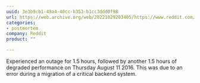 ```yaml
---
uuid: 3e3b9cb1-49a4-40cc-b353-b1cc3ddd0f98
url: https://web.archive.org/web/20221029203405/https://www.reddit.com/r/announcements/comments/4y0m56/why_reddit_was_down_on_aug_11/
categories:
- postmortem
company: Reddit
product: ""

---
```


Experienced an outage for 1.5 hours, followed by another 1.5 hours of degraded performance on Thursday August 11 2016. This was due to an error during a migration of a critical backend system.
